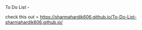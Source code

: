 To Do List -

check this out = https://sharmahardik606.github.io/To-Do-List-sharmahardik606.github.io/
